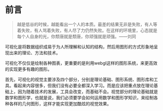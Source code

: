 # 前言

> 越是低谷的时候，越能看出一个人的本质。最差的结果无非是失败，有人等着失败，有人骂着失败，有人尽了力仍然失败。在这样的环境里，心态就是每个人自身的光，你颓唐就是颓唐，你顽强就是顽强。——刘同



可视化是将数据组织成易于为人所理解和认知的结构，然后用图形的方式形象地呈现出来的理论、方法和技术。

可视化不仅仅是绘制各种图表，更重要的是利用webgl这样的图形系统，来更高效的实现更多有趣的图形。

首先，可视化的视觉主要涉及四个部分，分别是理论基础、图形系统、图形库和工具。看起来内容很多，但我们没有必要全都深入学习。而是应该把重点放在理论基础上，因为随着技术的发展，工具会改变，而基础不会。视觉部分的理论基础就是数学和图形学，也就是说，我们必须要学会如何运用数学和图形学知识，来绘制各种各样的几何图形，这样才能实现更加酷炫的视觉效果。
